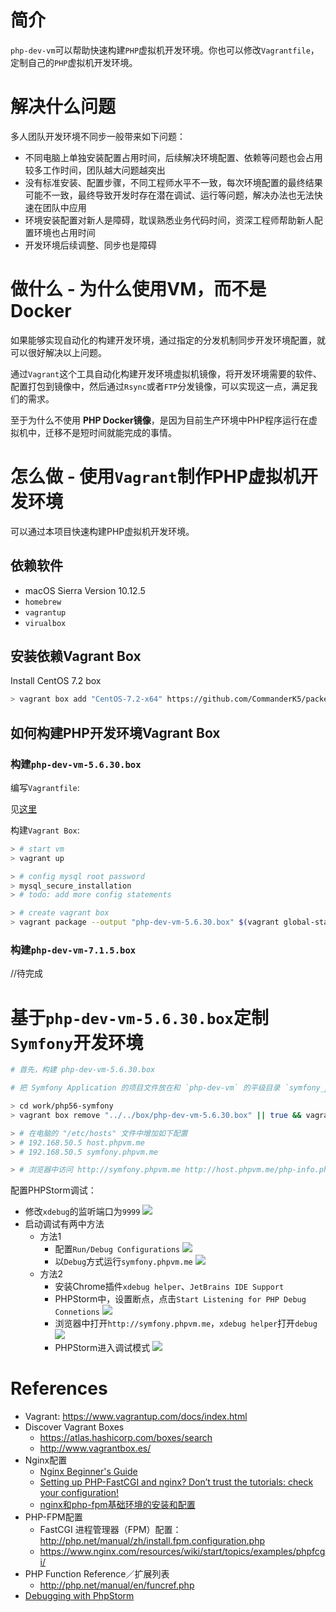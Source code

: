 # 简介

`php-dev-vm`可以帮助快速构建`PHP`虚拟机开发环境。你也可以修改`Vagrantfile`，定制自己的`PHP`虚拟机开发环境。

# 解决什么问题

多人团队开发环境不同步一般带来如下问题：

- 不同电脑上单独安装配置占用时间，后续解决环境配置、依赖等问题也会占用较多工作时间，团队越大问题越突出
- 没有标准安装、配置步骤，不同工程师水平不一致，每次环境配置的最终结果可能不一致，最终导致开发时存在潜在调试、运行等问题，解决办法也无法快速在团队中应用
- 环境安装配置对新人是障碍，耽误熟悉业务代码时间，资深工程师帮助新人配置环境也占用时间
- 开发环境后续调整、同步也是障碍

# 做什么 - 为什么使用VM，而不是Docker

如果能够实现自动化的构建开发环境，通过指定的分发机制同步开发环境配置，就可以很好解决以上问题。

通过`Vagrant`这个工具自动化构建开发环境虚拟机镜像，将开发环境需要的软件、配置打包到镜像中，然后通过`Rsync`或者`FTP`分发镜像，可以实现这一点，满足我们的需求。

至于为什么不使用 **PHP Docker镜像**，是因为目前生产环境中PHP程序运行在虚拟机中，迁移不是短时间就能完成的事情。

# 怎么做 - 使用`Vagrant`制作PHP虚拟机开发环境

可以通过本项目快速构建PHP虚拟机开发环境。

## 依赖软件

- macOS Sierra Version 10.12.5
- `homebrew`
- `vagrantup`
- `virualbox`

## 安装依赖Vagrant Box

Install CentOS 7.2 box

```sh
> vagrant box add "CentOS-7.2-x64" https://github.com/CommanderK5/packer-centos-template/releases/download/0.7.2/vagrant-centos-7.2.box
```

## 如何构建PHP开发环境Vagrant Box

### 构建`php-dev-vm-5.6.30.box`

编写`Vagrantfile`:

见[这里](./src/PHP-5.6.30/Vagrantfile)

构建`Vagrant Box`:

```sh
> # start vm
> vagrant up

> # config mysql root password
> mysql_secure_installation
> # todo: add more config statements

> # create vagrant box
> vagrant package --output "php-dev-vm-5.6.30.box" $(vagrant global-status | grep 'src/PHP-5.6.30' | awk '{print $1}') && mv php-dev-vm-5.6.30.box ../../box/
```

### 构建`php-dev-vm-7.1.5.box`

//待完成


# 基于`php-dev-vm-5.6.30.box`定制`Symfony`开发环境

```sh
# 首先，构建 php-dev-vm-5.6.30.box

# 把 Symfony Application 的项目文件放在和 `php-dev-vm` 的平级目录 `symfony_prj1` 中

> cd work/php56-symfony
> vagrant box remove "../../box/php-dev-vm-5.6.30.box" || true && vagrant up  # ignore error when box not exists

> # 在电脑的 "/etc/hosts" 文件中增加如下配置
> # 192.168.50.5 host.phpvm.me
> # 192.168.50.5 symfony.phpvm.me

> # 浏览器中访问 http://symfony.phpvm.me http://host.phpvm.me/php-info.php ，能正常打开页面
```

配置PHPStorm调试：

- 修改`xdebug`的监听端口为`9999`
  ![](assets/README-4a09b.png)
- 启动调试有两中方法
  - 方法1
    - 配置`Run/Debug Configurations`
      ![](assets/README-19551.png)
    - 以`Debug`方式运行`symfony.phpvm.me`
      ![](assets/README-673e3.png)
  - 方法2
    - 安装Chrome插件`xdebug helper`、`JetBrains IDE Support`
    - PHPStorm中，设置断点，点击`Start Listening for PHP Debug Connetions`
    ![](assets/README-19671.png)
    - 浏览器中打开`http://symfony.phpvm.me`，`xdebug helper`打开`debug`
    ![](assets/README-b6687.png)
    - PHPStorm进入调试模式
    ![](assets/README-f879b.png)

# References

- Vagrant: https://www.vagrantup.com/docs/index.html
- Discover Vagrant Boxes
  - https://atlas.hashicorp.com/boxes/search
  - http://www.vagrantbox.es/
- Nginx配置
  - [Nginx Beginner's Guide](http://nginx.org/en/docs/beginners_guide.html)
  - [Setting up PHP-FastCGI and nginx? Don’t trust the tutorials: check your configuration!](https://nealpoole.com/blog/2011/04/setting-up-php-fastcgi-and-nginx-dont-trust-the-tutorials-check-your-configuration/)
  - [nginx和php-fpm基础环境的安装和配置](https://segmentfault.com/a/1190000003067656)
- PHP-FPM配置
  - FastCGI 进程管理器（FPM）配置：http://php.net/manual/zh/install.fpm.configuration.php
  - https://www.nginx.com/resources/wiki/start/topics/examples/phpfcgi/
- PHP Function Reference／扩展列表
  - http://php.net/manual/en/funcref.php
- [Debugging with PhpStorm](https://confluence.jetbrains.com/display/PhpStorm/Debugging+with+PhpStorm)
